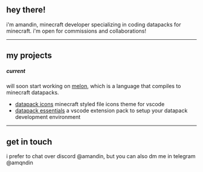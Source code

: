 ## hey there!

i'm amandin, minecraft developer specializing in coding datapacks for minecraft. i'm open for commissions and collaborations!

---

<!-- ### socials -->
<!---->
<!-- - discord server -->
<!-- - youtube -->
<!-- - modrinth -->
<!-- - planet minecraft -->
<!---->
<!-- --- -->

## my projects

##### current

will soon start working on [melon](https://github.com/melonlang/melon), which is a language that compiles to minecraft datapacks.

- [datapack icons](https://github.com/funcfusion/mc-dp-icons) minecraft styled file icons theme for vscode
- [datapack essentials](https://github.com/amqndin/datapack-essentials) a vscode extension pack to setup your datapack development environment

---

## get in touch

i prefer to chat over discord @amandin, but you can also dm me in telegram @amqndin
